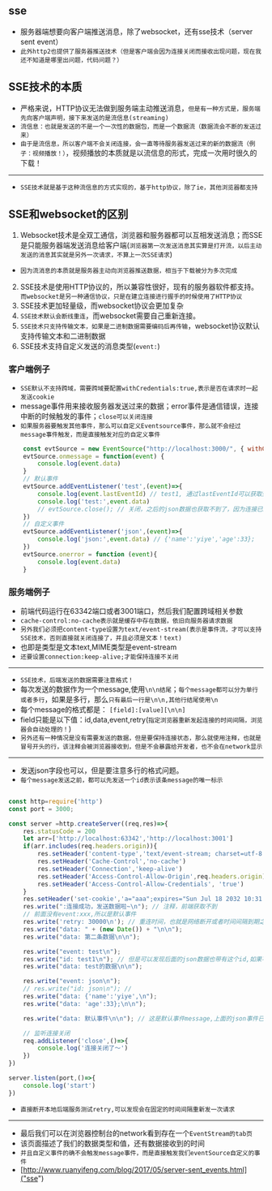 ## sse
* 服务器端想要向客户端推送消息，除了websocket，还有sse技术（server sent event）
* `此外http2也提供了服务器推送技术（但是客户端会因为连接关闭而接收出现问题，现在我还不知道是哪里出问题，代码问题？）`
  
## SSE技术的本质
* 严格来说，HTTP协议无法做到服务端主动推送消息，`但是有一种方式是，服务端先向客户端声明，接下来发送的是流信息(streaming)`
* `流信息：也就是发送的不是一个一次性的数据包，而是一个数据流（数据流会不断的发送过来）`
* `由于是流信息，所以客户端不会关闭连接，会一直等待服务器发送过来的新的数据流（例子：视频播放！）`，视频播放的本质就是以流信息的形式，完成一次用时很久的下载！
---
* `SSE技术就是基于这种流信息的方式实现的，基于http协议，除了ie，其他浏览器都支持`

## SSE和websocket的区别
1. Websocket技术是全双工通信，浏览器和服务器都可以互相发送消息；而SSE是只能服务器端发送消息给客户端(`浏览器第一次发送消息其实算是打开流，以后主动发送的消息其实就是另外一次请求，不算上一次SSE请求`)
* `因为流消息的本质就是服务器主动向浏览器推送数据，相当于下载被分为多次完成`
2. SSE技术是使用HTTP协议的，所以兼容性很好，现有的服务器软件都支持。`而websocket是另一种通信协议，只是在建立连接进行握手的时候使用了HTTP协议`
3. SSE技术更加轻量级，而websocket协议会更加复杂
4. `SSE技术默认会断线重连`，而websocket需要自己重新连接。
5. `SSE技术只支持传输文本，如果是二进制数据需要编码后再传输`，websocket协议默认支持传输文本和二进制数据
6. SSE技术支持自定义发送的消息类型(`event:`)

### 客户端例子
* `SSE默认不支持跨域，需要跨域要配置withCredentials:true,表示是否在请求时一起发送cookie`
* message事件用来接收服务器发送过来的数据；error事件是通信错误，连接中断的时候触发的事件；`close可以关闭连接`
* `如果服务器要触发其他事件，那么可以自定义Eventsource事件，那么就不会经过message事件触发，而是直接触发对应的自定义事件`
```javascript
    const evtSource = new EventSource("http://localhost:3000/", { withCredentials: true } );
    evtSource.onmessage = function(event) {
        console.log(event.data)
    }
    // 默认事件
    evtSource.addEventListener('test',(event)=>{
        console.log(event.lastEventId) // test1, 通过lastEventId可以获取到该条message的id
        console.log('test:',event.data)
        // evtSource.close(); // 关闭，之后的json数据也获取不到了，因为连接已经关闭了
    })
    // 自定义事件 
    evtSource.addEventListener('json',(event)=>{
        console.log('json:',event.data) // {'name':'yiye','age':33};
    })
    evtSource.onerror = function (event){
        console.log(event.data)
    }
```

### 服务端例子
* 前端代码运行在63342端口或者3001端口，然后我们配置跨域相关参数
* `cache-control:no-cache表示就是缓存中存在数据，依旧向服务器请求数据`
* `另外我们必须把content-type设置为text/event-stream(表示是事件流，才可以支持SSE技术，否则直接就关闭连接了，并且必须是文本！text)`
* 也即是类型是文本text,MIME类型是event-stream
* `还要设置connection:keep-alive;才能保持连接不关闭`
---
* `SSE技术，后端发送的数据需要注意格式！`
* 每次发送的数据作为一个message,使用`\n\n结尾`；`每个message都可以分为单行或者多行`，如果是多行，那么`只有最后一行是\n\n,其他行结尾使用\n`
* 每个message的格式都是： `[field]:[value][\n\n]`
* field只能是以下值：id,data,event,retry(`指定浏览器重新发起连接的时间间隔，浏览器会自动处理的！`)
* `另外还有一种情况是没有需要发送的数据，但是要保持连接状态，那么就使用注释，也就是冒号开头的行，该注释会被浏览器接收到，但是不会暴露给开发者，也不会在network显示`
---
* 发送json字段也可以，但是要注意多行的格式问题。
* `每个message发送之前，都可以先发送一个id表示该条message的唯一标示`
```javascript

const http=require('http')
const port = 3000;

const server =http.createServer((req,res)=>{
    res.statusCode = 200
    let arr=['http://localhost:63342','http://localhost:3001']
    if(arr.includes(req.headers.origin)){
        res.setHeader('content-type','text/event-stream; charset=utf-8')
        res.setHeader('Cache-Control','no-cache')
        res.setHeader('Connection','keep-alive')
        res.setHeader('Access-Control-Allow-Origin',req.headers.origin) // req.headers.origin
        res.setHeader('Access-Control-Allow-Credentials', 'true')
    }
    res.setHeader('set-cookie','a="aaa";expires="Sun Jul 18 2032 10:31:45";domain=localhost')
    res.write(":连接成功，发送数据啦~\n"); // 注释，前端获取不到
    // 前面没有event:xxx,所以是默认事件
    res.write('retry: 30000\n'); // 重连时间，也就是网络断开或者时间间隔到期之后等原因导致连接出错，那么浏览器就会重新发一个sse请求(直接断开本地后端测试)
    res.write("data: " + (new Date()) + "\n\n");
    res.write("data: 第二条数据\n\n");

    res.write("event: test\n");
    res.write("id: test1\n"); // 但是可以发现后面的json数据也带有这个id,如果不设置id的话！
    res.write("data: test的数据\n\n");

    res.write("event: json\n");
    // res.write("id: json\n"); // 
    res.write("data: {'name':'yiye',\n");
    res.write("data: 'age':33};\n\n");

    res.write("data: 默认事件\n\n"); // 这是默认事件message,上面的json事件已经结束了，因为上个dat是\n\n结尾！

    // 监听连接关闭
    req.addListener('close',()=>{
        console.log('连接关闭了～')
    })
})

server.listen(port,()=>{
    console.log('start')
})
```
* `直接断开本地后端服务测试retry,可以发现会在固定的时间间隔重新发一次请求`
---
* 最后我们可以在浏览器控制台的network看到存在一个`EventStream的tab页`
* 该页面描述了我们的数据类型和值，还有数据接收到的时间
* `并且自定义事件的确不会触发message事件，而是直接触发我们eventSource自定义的事件`
* [http://www.ruanyifeng.com/blog/2017/05/server-sent_events.html]("sse")

